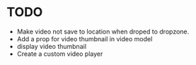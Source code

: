 # TODO

- Make video not save to location when droped to dropzone.
- Add a prop for video thumbnail in video model
- display video thumbnail
- Create a custom video player
